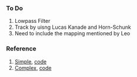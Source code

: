 ### To Do
1. Lowpass Filter
2. Track by uisng Lucas Kanade and Horn-Schunk 
3. Need to include the mapping mentioned by Leo



### Reference

1. [Simple](https://www.youtube.com/watch?v=hezISpFdxDo), [code](https://github.com/ndrwnaguib/LaserPointerTracking/blob/master/track_laser.py)
2. [Complex](https://bradmontgomery.net/blog/tracking-a-laser-pointer-with-python-and-opencv/), [code](https://github.com/bradmontgomery/python-laser-tracker)


